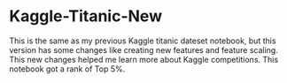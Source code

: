 # Kaggle-Titanic-New
This is the same as my previous Kaggle titanic dateset notebook, but this version has some changes like creating new features and feature scaling. This new changes helped me learn more about Kaggle competitions. This notebook got a rank of Top 5%. 
